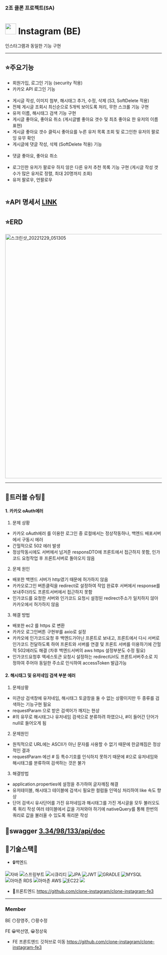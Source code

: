 ### 2조 클론 프로젝트(SA)

# <img src="https://cdn-icons-png.flaticon.com/512/174/174855.png" width="35px"> Instagram (BE) 

인스타그램과 동일한 기능 구현


---

 ## ⭐주요기능
 -  회원가입, 로그인 기능 (security 적용)
 -  카카오 API 로그인 기능 <br><br>
 -  게시글 작성, 이미지 첨부, 해시태그 추가, 수정, 삭제 (S3, SoftDelete 적용)
 -  전체 게시글 조회시 최신순으로 5개씩 보이도록 처리, 무한 스크롤 기능 구현
 -  유저 이름, 해시태그 검색 기능 구현
 -  게시글 좋아요, 좋아요 취소 (게시글별 좋아요 갯수 및 최초 좋아요 한 유저의 이름 표현)
 -  게시글 좋아요 갯수 클릭시 좋아요를 누른 유저 목록 조회 및 로그인한 유저의 팔로잉 유무 확인
 -  게시글에 댓글 작성, 삭제 (SoftDelete 적용) 기능 <br><br>
 -  댓글 좋아요, 좋아요 취소 <br><br>
 -  로그인한 유저가 팔로우 하지 않은 다른 유저 추천 목록 기능 구현 (게시글 작성 갯수가 많은 유저로 정렬, 최대 20명까지 조회)
 -  유저 팔로우, 언팔로우 
 <br><br>
 ## ⭐API 명세서 [LINK](https://descriptive-handbell-23e.notion.site/1674fd9af2fa4342933f7f0aace9f809?v=232c43f95d5e4df8ad00a649b1c3fe63)

 ## ⭐ERD
 <img width="784" alt="스크린샷_20221229_051305" src="https://user-images.githubusercontent.com/100077017/209923194-d0a86b53-1531-46ee-9f98-759195864b82.png">

 ---
 ##  💉트러블 슈팅💉
 
#### 1. 카카오 oAuth에러 
1) 문제 상황
- 카카오 oAuth에러 를 이용한 로그인 중 로컬에서는 정상작동하나, 백엔드 배포서버에서 구동시 에러
- 간헐적으로 502 에러 발생
- 정상작동시에도 서버에서 넘겨준 responsDTO에 프론트에서 접근하지 못함, 인가코드 요청작업 후 프론트서버로 돌아오지 않음

2) 문제 원인
- 배포한 백엔드 서버가 http였기 때문에 허가하지 않음
- 카카오로그인 버튼클릭을 redirect로 설정하여 작업 완료후 서버에서 response를 보내주더라도 프론트서버에서 접근하지 못함
- 인가코드를 요청한 서버와 인가코드 요청시 설정된 redirect주소가 일치하지 않아 카카오에서 허가하지 않음

3) 해결 방법
- 배포한 ec2 를 https 로 변환
- 카카오 로그인버튼 구현부를 axio로 설정
- 카카오에 인가코드요청 후 백엔드가아닌 프론트로 보내고, 프론트에서 다시 서버로 인가코드 전달하도록 하여 프론트와 서버를 연결 및 프론트 서버를 이용하기에 간헐적 502에러도 해결 (차후 백엔드서버의 aws https 설정부분도 수정 필요)
- 인가코드요청후 액세스토큰 요청시 설정하는 redirectUrl도 프론트서버주소로 지정하여 주어야 동일한 주소로 인식하여 accessToken 발급가능

#### 2. 해시태그 및 유저네임 검색 부분 에러
1) 문제상황
- 미관상 검색창에 유저네임, 해시태그 토글창을 둘 수 없는 상황이지만 두 종류를 검색하는 기능구현 필요
- requestParam 으로 받은 검색어가 깨지는 현상
- #의 유무로 해시태그나 유저네임 검색으로 분류하려 하였으나, #이 들어간 단어가 null로 들어오게 됨

2) 문제원인
- 원칙적으로 URL에는 ASCII가 아닌 문자를 사용할 수 없기 때문에 한글깨짐은 정상적인 결과
- requestParam 에선 # 등 특수기호를 인식하지 못하기 때문에 #으로 유저네임와 해시태그를 분류하여 검색하는 것은 불가

3) 해결방법 
- application.properties에 설정을 추가하여 글자깨짐 해결
- 유저테이블, 해시태그 테이블에 검색시 필요한 컬럼들 인덱싱 처리하여 like 속도 향상
- 단어 검색시 유사단어를 가진 유저네임과 해시태그를 가진 게시글을 모두 불러오도록 쿼리 작성
여러 테이블에서 값을 가져와야 하기에 nativeQuery를 통해 한번의 쿼리로 값을 불러올 수 있도록 쿼리문 작성

 
## 🧩swagger [3.34/98/133/api/doc](http://3.34.98.133/swagger-ui/index.html#/)

## 🌟기술스택🌟

 - 🔒백엔드

![자바](https://user-images.githubusercontent.com/108880977/209101862-e833ffc2-7cab-4114-8b74-5766d25b226b.svg)
![스프링부트](https://user-images.githubusercontent.com/108880977/209099782-f0f6fbb6-8c55-4a0e-a7a2-53fd5a000493.svg)
![시큐리티](https://user-images.githubusercontent.com/108880977/209101809-e972b9cf-36e1-4db3-a9ed-6474bc88770e.svg)
![JPA](https://user-images.githubusercontent.com/108880977/209104203-cccd4e80-5279-4e89-9453-c9d2333570b5.svg)
![JWT](https://user-images.githubusercontent.com/108880977/209102757-eb3f840f-ca24-4c89-a2b5-c60fff46bf49.svg)
![GRADLE](https://user-images.githubusercontent.com/108880977/209101888-8ea11829-e1b1-4de2-b7b4-8716e99dcf05.svg)
![MYSQL](https://user-images.githubusercontent.com/108880977/209101897-c8a4fa60-6fb0-4501-b30f-06269e75ce11.svg)
![아마존 RDS](https://user-images.githubusercontent.com/108880977/209103424-828b0d5b-9419-4ebb-8a85-24bbc3072213.svg)
![아마존 AWS](https://user-images.githubusercontent.com/108880977/209103421-1cf57ef4-8620-4932-8704-60d0ec14ed1f.svg)
![EC22](https://user-images.githubusercontent.com/108880977/209104209-b04b40b7-a847-4263-aeb8-de19bc7fa8d9.svg)
<img src="https://img.shields.io/badge/Amazon S3-569A31?style=for-the-badge&logo=AmazonS3&logoColor=white">

 - 🔑프론트엔드 https://github.com/clone-instagram/clone-instagram-fe3
 ---
 ### Member 
 BE 😶장영주, 😶황수정
 
 FE 😀박선영, 😀정상욱
 
 
 - FE 프론트엔드 깃허브로 이동
 https://github.com/clone-instagram/clone-instagram-fe3
 
